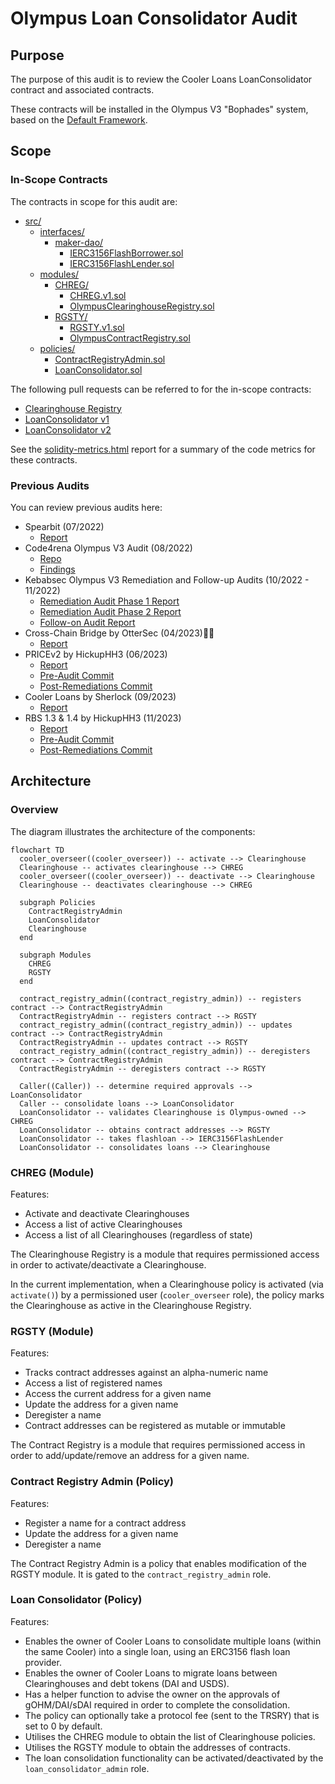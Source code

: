 # Olympus Loan Consolidator Audit

## Purpose

The purpose of this audit is to review the Cooler Loans LoanConsolidator contract and associated contracts.

These contracts will be installed in the Olympus V3 "Bophades" system, based on the [Default Framework](https://palm-cause-2bd.notion.site/Default-A-Design-Pattern-for-Better-Protocol-Development-7f8ace6d263c4303b108dc5f8c3055b1).

## Scope

### In-Scope Contracts

The contracts in scope for this audit are:

- [src/](../../src)
  - [interfaces/](../../src/interfaces)
    - [maker-dao/](../../src/interfaces/maker-dao)
      - [IERC3156FlashBorrower.sol](../../src/interfaces/maker-dao/IERC3156FlashBorrower.sol)
      - [IERC3156FlashLender.sol](../../src/interfaces/maker-dao/IERC3156FlashLender.sol)
  - [modules/](../../src/modules)
    - [CHREG/](../../src/modules/CHREG)
      - [CHREG.v1.sol](../../src/modules/CHREG/CHREG.v1.sol)
      - [OlympusClearinghouseRegistry.sol](../../src/modules/CHREG/OlympusClearinghouseRegistry.sol)
    - [RGSTY/](../../src/modules/RGSTY)
      - [RGSTY.v1.sol](../../src/modules/RGSTY/RGSTY.v1.sol)
      - [OlympusContractRegistry.sol](../../src/modules/RGSTY/OlympusContractRegistry.sol)
  - [policies/](../../src/policies)
    - [ContractRegistryAdmin.sol](../../src/policies/ContractRegistryAdmin.sol)
    - [LoanConsolidator.sol](../../src/policies/LoanConsolidator.sol)

The following pull requests can be referred to for the in-scope contracts:

- [Clearinghouse Registry](https://github.com/OlympusDAO/bophades/pull/191)
- [LoanConsolidator v1](https://github.com/OlympusDAO/bophades/pull/397)
- [LoanConsolidator v2](https://github.com/OlympusDAO/bophades/pull/412)

See the [solidity-metrics.html](./solidity-metrics.html) report for a summary of the code metrics for these contracts.

### Previous Audits

You can review previous audits here:

- Spearbit (07/2022)
  - [Report](https://storage.googleapis.com/olympusdao-landing-page-reports/audits/2022-08%20Code4rena.pdf)
- Code4rena Olympus V3 Audit (08/2022)
  - [Repo](https://github.com/code-423n4/2022-08-olympus)
  - [Findings](https://github.com/code-423n4/2022-08-olympus-findings)
- Kebabsec Olympus V3 Remediation and Follow-up Audits (10/2022 - 11/2022)
  - [Remediation Audit Phase 1 Report](https://hackmd.io/tJdujc0gSICv06p_9GgeFQ)
  - [Remediation Audit Phase 2 Report](https://hackmd.io/@12og4u7y8i/rk5PeIiEs)
  - [Follow-on Audit Report](https://hackmd.io/@12og4u7y8i/Sk56otcBs)
- Cross-Chain Bridge by OtterSec (04/2023)🙏🏼
  - [Report](https://storage.googleapis.com/olympusdao-landing-page-reports/audits/Olympus-CrossChain-Audit.pdf)
- PRICEv2 by HickupHH3 (06/2023)
  - [Report](https://storage.googleapis.com/olympusdao-landing-page-reports/audits/2023_7_OlympusDAO-final.pdf)
  - [Pre-Audit Commit](https://github.com/OlympusDAO/bophades/tree/17fe660525b2f0d706ca318b53111fbf103949ba)
  - [Post-Remediations Commit](https://github.com/OlympusDAO/bophades/tree/9c10dc188210632b6ce46c7a836484e8e063151f)
- Cooler Loans by Sherlock (09/2023)
  - [Report](https://docs.olympusdao.finance/assets/files/Cooler_Update_Audit_Report-f3f983a8ee8632637790bcc136275aa0.pdf)
- RBS 1.3 & 1.4 by HickupHH3 (11/2023)
  - [Report](https://storage.googleapis.com/olympusdao-landing-page-reports/audits/OlympusDAO%20Nov%202023.pdf)
  - [Pre-Audit Commit](https://github.com/OlympusDAO/bophades/tree/7a0902cf3ced19d41aafa83e96cf235fb3f15921)
  - [Post-Remediations Commit](https://github.com/OlympusDAO/bophades/tree/e61d954cc620254effb014f2d2733e59d828b5b1)

## Architecture

### Overview

The diagram illustrates the architecture of the components:

```mermaid
flowchart TD
  cooler_overseer((cooler_overseer)) -- activate --> Clearinghouse
  Clearinghouse -- activates clearinghouse --> CHREG
  cooler_overseer((cooler_overseer)) -- deactivate --> Clearinghouse
  Clearinghouse -- deactivates clearinghouse --> CHREG

  subgraph Policies
    ContractRegistryAdmin
    LoanConsolidator
    Clearinghouse
  end

  subgraph Modules
    CHREG
    RGSTY
  end

  contract_registry_admin((contract_registry_admin)) -- registers contract --> ContractRegistryAdmin
  ContractRegistryAdmin -- registers contract --> RGSTY
  contract_registry_admin((contract_registry_admin)) -- updates contract --> ContractRegistryAdmin
  ContractRegistryAdmin -- updates contract --> RGSTY
  contract_registry_admin((contract_registry_admin)) -- deregisters contract --> ContractRegistryAdmin
  ContractRegistryAdmin -- deregisters contract --> RGSTY

  Caller((Caller)) -- determine required approvals --> LoanConsolidator
  Caller -- consolidate loans --> LoanConsolidator
  LoanConsolidator -- validates Clearinghouse is Olympus-owned --> CHREG
  LoanConsolidator -- obtains contract addresses --> RGSTY
  LoanConsolidator -- takes flashloan --> IERC3156FlashLender
  LoanConsolidator -- consolidates loans --> Clearinghouse
```

### CHREG (Module)

Features:

- Activate and deactivate Clearinghouses
- Access a list of active Clearinghouses
- Access a list of all Clearinghouses (regardless of state)

The Clearinghouse Registry is a module that requires permissioned access in order to activate/deactivate a Clearinghouse.

In the current implementation, when a Clearinghouse policy is activated (via `activate()`) by a permissioned user (`cooler_overseer` role), the policy marks the Clearinghouse as active in the Clearinghouse Registry.

### RGSTY (Module)

Features:

- Tracks contract addresses against an alpha-numeric name
- Access a list of registered names
- Access the current address for a given name
- Update the address for a given name
- Deregister a name
- Contract addresses can be registered as mutable or immutable

The Contract Registry is a module that requires permissioned access in order to add/update/remove an address for a given name.

### Contract Registry Admin (Policy)

Features:

- Register a name for a contract address
- Update the address for a given name
- Deregister a name

The Contract Registry Admin is a policy that enables modification of the RGSTY module. It is gated to the `contract_registry_admin` role.

### Loan Consolidator (Policy)

Features:

- Enables the owner of Cooler Loans to consolidate multiple loans (within the same Cooler) into a single loan, using an ERC3156 flash loan provider.
- Enables the owner of Cooler Loans to migrate loans between Clearinghouses and debt tokens (DAI and USDS).
- Has a helper function to advise the owner on the approvals of gOHM/DAI/sDAI required in order to complete the consolidation.
- The policy can optionally take a protocol fee (sent to the TRSRY) that is set to 0 by default.
- Utilises the CHREG module to obtain the list of Clearinghouse policies.
- Utilises the RGSTY module to obtain the addresses of contracts.
- The loan consolidation functionality can be activated/deactivated by the `loan_consolidator_admin` role.
